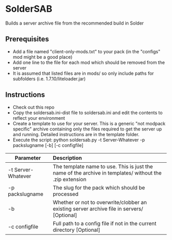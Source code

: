 # SolderSAB
Builds a server archive file from the recommended build in Solder

## Prerequisites
* Add a file named "client-only-mods.txt" to your pack (in the "configs" mod might be a good place)
* Add one line to the file for each mod which should be removed from the server
* It is assumed that listed files are in mods/ so only include paths for subfolders (i.e. 1.7.10/liteloader.jar)

## Instructions
* Check out this repo
* Copy the soldersab.ini-dist file to soldersab.ini and edit the contents to reflect your environment
* Create a template to use for your server. This is a generic "not modpack specific" archive containing only the files required to get the server up and running. Detailed instructions are in the template folder.
* Execute the script: python soldersab.py -t Server-Whatever -p packslugname [-b] [-c configfile]

| Parameter | Description |
| --------- | :---------- |
| -t Server-Whatever | The template name to use. This is just the name of the archive in templates/ without the .zip extension |
| -p packslugname    | The slug for the pack which should be processed |
| -b                 | Whether or not to overwrite/clobber an existing server archive file in servers/ [Optional] |
| -c configfile      | Full path to a config file if not in the current directory [Optional] |
